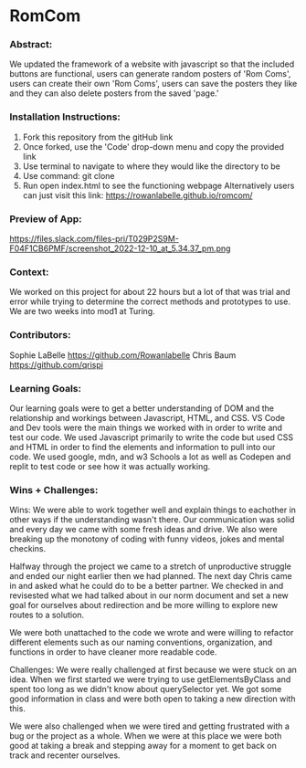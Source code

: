 # RomCom  

### Abstract:
[//]: <> (Briefly describe what you built and its features. What problem is the app solving? How does this application solve that problem?)
We updated the framework of a website with javascript so that the included buttons are functional, users can generate random posters of 'Rom Coms', users can create their own 'Rom Coms', users can save the posters they like and they can also delete posters from the saved 'page.'

### Installation Instructions:
[//]: <> (What steps does a person have to take to get your app cloned down and running?)
1. Fork this repository from the gitHub link
2. Once forked, use the 'Code' drop-down menu and copy the provided link
3. Use terminal to navigate to where they would like the directory to be
4. Use command: git clone <paste copied link>
5. Run open index.html to see the functioning webpage
Alternatively users can just visit this link: https://rowanlabelle.github.io/romcom/

### Preview of App:
[//]: <> (Provide ONE gif or screenshot of your application - choose the "coolest" piece of functionality to show off.)
https://files.slack.com/files-pri/T029P2S9M-F04F1CB6PMF/screenshot_2022-12-10_at_5.34.37_pm.png

### Context:
[//]: <> (Give some context for the project here. How long did you have to work on it? How far into the Turing program are you?)
We worked on this project for about 22 hours but a lot of that was trial and error while trying to determine the correct methods and prototypes to use. We are two weeks into mod1 at Turing. 

### Contributors:
[//]: <> 
Sophie LaBelle https://github.com/Rowanlabelle
Chris Baum https://github.com/qrispi

### Learning Goals:
[//]: <> (What were the learning goals of this project? What tech did you work with?)
Our learning goals were to get a better understanding of DOM and the relationship and workings between Javascript, HTML, and CSS.
VS Code and Dev tools were the main things we worked with in order to write and test our code. We used Javascript primarily to write the code but used CSS and HTML in order to find the elements and information to pull into our code. 
We used google, mdn, and w3 Schools a lot as well as Codepen and replit to test code or see how it was actually working.

### Wins + Challenges:
[//]: <> (What are 2-3 wins you have from this project? What were some challenges you faced - and how did you get over them?)
Wins:
We were able to work together well and explain things to eachother in other ways if the understanding wasn't there. Our communication was solid and every day we came with some fresh ideas and drive. We also were breaking up the monotony of coding with funny videos, jokes and mental checkins. 

Halfway through the project we came to a stretch of unproductive struggle and ended our night earlier then we had planned. The next day Chris came in and asked what he could do to be a better partner. We checked in and revisested what we had talked about in our norm document and set a new goal for ourselves about redirection and be more willing to explore new routes to a solution.

We were both unattached to the code we wrote and were willing to refactor different elements such as our naming conventions, organization, and functions in order to have cleaner more readable code. 

Challenges:
We were really challenged at first because we were stuck on an idea. When we first started we were trying to use getElementsByClass and spent too long as we didn't know about querySelector yet. We got some good information in class and were both open to taking a new direction with this. 

We were also challenged when we were tired and getting frustrated with a bug or the project as a whole. When we were at this place we were both good at taking a break and stepping away for a moment to get back on track and recenter ourselves. 

